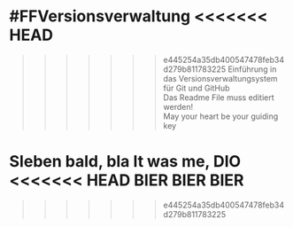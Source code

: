 #FFVersionsverwaltung
<<<<<<< HEAD
=======

>>>>>>> e445254a35db400547478feb34d279b811783225
Einführung in das Versionsverwaltungsystem für Git und GitHub<br>
Das Readme File muss editiert werden!<br>
May your heart be your guiding key

SIeben bald, bla It was me, DIO
<<<<<<< HEAD
BIER BIER BIER
=======
>>>>>>> e445254a35db400547478feb34d279b811783225
